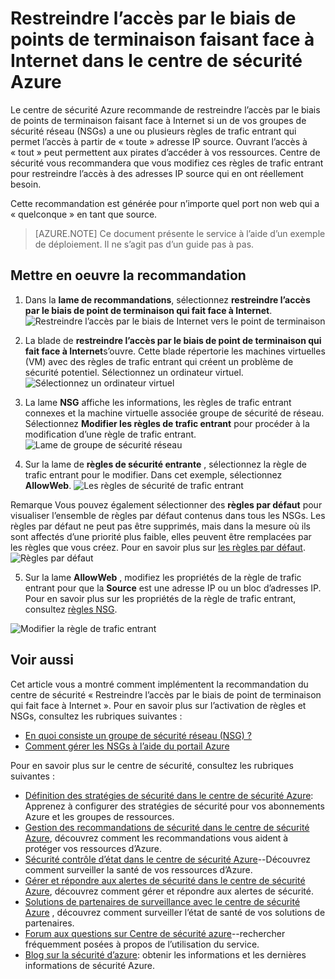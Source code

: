 <properties
   pageTitle="Restreindre l’accès par le biais de points de terminaison faisant face à Internet dans le centre de sécurité Azure | Microsoft Azure"
   description="Ce document vous montre comment implémenter la recommandation du centre de sécurité Azure **restreindre l’accès par le biais de point de terminaison qui fait face à Internet**."
   services="security-center"
   documentationCenter="na"
   authors="TerryLanfear"
   manager="MBaldwin"
   editor=""/>

<tags
   ms.service="security-center"
   ms.devlang="na"
   ms.topic="article"
   ms.tgt_pltfrm="na"
   ms.workload="na"
   ms.date="10/26/2016"
   ms.author="terrylan"/>

# <a name="restrict-access-through-internet-facing-endpoints-in-azure-security-center"></a>Restreindre l’accès par le biais de points de terminaison faisant face à Internet dans le centre de sécurité Azure

Le centre de sécurité Azure recommande de restreindre l’accès par le biais de points de terminaison faisant face à Internet si un de vos groupes de sécurité réseau (NSGs) a une ou plusieurs règles de trafic entrant qui permet l’accès à partir de « toute » adresse IP source. Ouvrant l’accès à « tout » peut permettent aux pirates d’accéder à vos ressources. Centre de sécurité vous recommandera que vous modifiez ces règles de trafic entrant pour restreindre l’accès à des adresses IP source qui en ont réellement besoin.

Cette recommandation est générée pour n’importe quel port non web qui a « quelconque » en tant que source.

> [AZURE.NOTE] Ce document présente le service à l’aide d’un exemple de déploiement. Il ne s’agit pas d’un guide pas à pas.

## <a name="implement-the-recommendation"></a>Mettre en oeuvre la recommandation

1. Dans la **lame de recommandations**, sélectionnez **restreindre l’accès par le biais de point de terminaison qui fait face à Internet**.
![Restreindre l’accès par le biais de Internet vers le point de terminaison][1]

2. La blade de **restreindre l’accès par le biais de point de terminaison qui fait face à Internet**s’ouvre. Cette blade répertorie les machines virtuelles (VM) avec des règles de trafic entrant qui créent un problème de sécurité potentiel. Sélectionnez un ordinateur virtuel.
![Sélectionnez un ordinateur virtuel][2]

3. La lame **NSG** affiche les informations, les règles de trafic entrant connexes et la machine virtuelle associée groupe de sécurité de réseau. Sélectionnez **Modifier les règles de trafic entrant** pour procéder à la modification d’une règle de trafic entrant.
![Lame de groupe de sécurité réseau][3]

4. Sur la lame de **règles de sécurité entrante** , sélectionnez la règle de trafic entrant pour le modifier. Dans cet exemple, sélectionnez **AllowWeb**.
![Les règles de sécurité de trafic entrant][4]

  Remarque Vous pouvez également sélectionner des **règles par défaut** pour visualiser l’ensemble de règles par défaut contenus dans tous les NSGs. Les règles par défaut ne peut pas être supprimés, mais dans la mesure où ils sont affectés d’une priorité plus faible, elles peuvent être remplacées par les règles que vous créez. Pour en savoir plus sur [les règles par défaut](../virtual-network/virtual-networks-nsg.md#default-rules).
![Règles par défaut][5]

5. Sur la lame **AllowWeb** , modifiez les propriétés de la règle de trafic entrant pour que la **Source** est une adresse IP ou un bloc d’adresses IP. Pour en savoir plus sur les propriétés de la règle de trafic entrant, consultez [règles NSG](../virtual-network/virtual-networks-nsg.md#nsg-rules).

  ![Modifier la règle de trafic entrant][6]

## <a name="see-also"></a>Voir aussi

Cet article vous a montré comment implémentent la recommandation du centre de sécurité « Restreindre l’accès par le biais de point de terminaison qui fait face à Internet ». Pour en savoir plus sur l’activation de règles et NSGs, consultez les rubriques suivantes :

- [En quoi consiste un groupe de sécurité réseau (NSG) ?](../virtual-network/virtual-networks-nsg.md)
- [Comment gérer les NSGs à l’aide du portail Azure](../virtual-network/virtual-networks-create-nsg-arm-pportal.md)

Pour en savoir plus sur le centre de sécurité, consultez les rubriques suivantes :

- [Définition des stratégies de sécurité dans le centre de sécurité Azure](security-center-policies.md): Apprenez à configurer des stratégies de sécurité pour vos abonnements Azure et les groupes de ressources.
- [Gestion des recommandations de sécurité dans le centre de sécurité Azure](security-center-recommendations.md), découvrez comment les recommandations vous aident à protéger vos ressources d’Azure.
- [Sécurité contrôle d’état dans le centre de sécurité Azure](security-center-monitoring.md)--Découvrez comment surveiller la santé de vos ressources d’Azure.
- [Gérer et répondre aux alertes de sécurité dans le centre de sécurité Azure](security-center-managing-and-responding-alerts.md), découvrez comment gérer et répondre aux alertes de sécurité.
- [Solutions de partenaires de surveillance avec le centre de sécurité Azure](security-center-partner-solutions.md) , découvrez comment surveiller l’état de santé de vos solutions de partenaires.
- [Forum aux questions sur Centre de sécurité azure](security-center-faq.md)--rechercher fréquemment posées à propos de l’utilisation du service.
- [Blog sur la sécurité d’azure](http://blogs.msdn.com/b/azuresecurity/): obtenir les informations et les dernières informations de sécurité Azure.

<!--Image references-->
[1]: ./media/security-center-restrict-access-thru-internet-facing-endpoint/restrict-access-thru-internet-facing-endpoint.png
[2]: ./media/security-center-restrict-access-thru-internet-facing-endpoint/select-a-vm.png
[3]: ./media/security-center-restrict-access-thru-internet-facing-endpoint/network-security-group-blade.png
[4]: ./media/security-center-restrict-access-thru-internet-facing-endpoint/inbound-security-rules.png
[5]: ./media/security-center-restrict-access-thru-internet-facing-endpoint/default-rules.png
[6]: ./media/security-center-restrict-access-thru-internet-facing-endpoint/edit-inbound-rule.png
